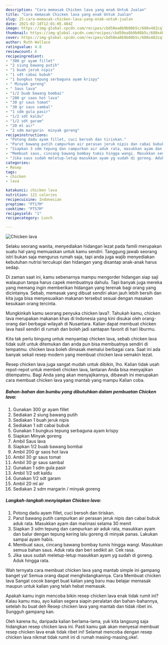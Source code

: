 ```yaml
---
description: "Cara memasak Chicken lava yang enak Untuk Jualan"
title: "Cara memasak Chicken lava yang enak Untuk Jualan"
slug: 25-cara-memasak-chicken-lava-yang-enak-untuk-jualan
date: 2021-02-18T12:01:05.484Z
image: https://img-global.cpcdn.com/recipes/cbd50ea8b9b08b5c/680x482cq70/chicken-lava-foto-resep-utama.jpg
thumbnail: https://img-global.cpcdn.com/recipes/cbd50ea8b9b08b5c/680x482cq70/chicken-lava-foto-resep-utama.jpg
cover: https://img-global.cpcdn.com/recipes/cbd50ea8b9b08b5c/680x482cq70/chicken-lava-foto-resep-utama.jpg
author: Ruth Wallace
ratingvalue: 4.8
reviewcount: 6
recipeingredient:
- "300 gr ayam fillet"
- "2 siung bawang putih"
- "1 buah jeruk nipis"
- "1 sdt cabai bubuk"
- "1 bungkus tepung serbaguna ayam krispy"
- " Minyak goreng"
- " Saus lava"
- "1/2 buab bawang bombai"
- "200 gr saos hot lava"
- "30 gr saus tomat"
- "30 gr saus sambal"
- "1 sdm gula pasir"
- "1/2 sdt kaldu"
- "1/2 sdt garam"
- "20 ml air"
- "2 sdm margarin  minyak goreng"
recipeinstructions:
- "Potong dadu ayam fillet, cuci bersoh dan tiriskan."
- "Parut bawang putih campurkan air perasan jeruk nipis dan cabai bubuk aduk rata. Masukkan ayam dan marinasi selama 30 menit"
- "Siapkan 3 sdm tepung dan campurkan air aduk rata, masukkan ayam dan balur dengan tepung kering lalu goreng di minyak panas. Lakukan sampai ayam habis."
- "Membuat saus, cincang bawang bombay tumis hingga wangi. Masukkan semua bahan saus. Aduk rata dan beri sedikit air. Cek rasa."
- "Jika saus sudah meletup-letup masukkan ayam yg sudah di goreng. Aduk hingga rata."
categories:
- Resep
tags:
- chicken
- lava

katakunci: chicken lava 
nutrition: 121 calories
recipecuisine: Indonesian
preptime: "PT17M"
cooktime: "PT57M"
recipeyield: "1"
recipecategory: Lunch

---
```



![Chicken lava](https://img-global.cpcdn.com/recipes/cbd50ea8b9b08b5c/680x482cq70/chicken-lava-foto-resep-utama.jpg)

Selaku seorang wanita, menyediakan hidangan lezat pada famili merupakan suatu hal yang memuaskan untuk kamu sendiri. Tanggung jawab seorang istri bukan saja mengurus rumah saja, tapi anda juga wajib menyediakan kebutuhan nutrisi tercukupi dan hidangan yang disantap anak-anak harus sedap.

Di zaman  saat ini, kamu sebenarnya mampu mengorder hidangan siap saji walaupun tanpa harus capek membuatnya dahulu. Tapi banyak juga mereka yang memang ingin memberikan hidangan yang terenak bagi orang yang dicintainya. Sebab, memasak yang dibuat sendiri akan jauh lebih bersih dan kita juga bisa menyesuaikan makanan tersebut sesuai dengan masakan kesukaan orang tercinta. 



Mungkinkah kamu seorang penyuka chicken lava?. Tahukah kamu, chicken lava merupakan makanan khas di Indonesia yang kini disukai oleh orang-orang dari berbagai wilayah di Nusantara. Kalian dapat membuat chicken lava hasil sendiri di rumah dan boleh jadi santapan favorit di hari liburmu.

Kita tak perlu bingung untuk menyantap chicken lava, sebab chicken lava tidak sulit untuk ditemukan dan anda pun bisa membuatnya sendiri di tempatmu. chicken lava boleh dimasak memalui berbagai cara. Saat ini ada banyak sekali resep modern yang membuat chicken lava semakin lezat.

Resep chicken lava juga sangat mudah untuk dibikin, lho. Kalian tidak usah repot-repot untuk membeli chicken lava, lantaran Anda bisa menyajikan ditempatmu. Bagi Anda yang akan menyajikannya, dibawah ini merupakan cara membuat chicken lava yang mantab yang mampu Kalian coba.

<!--inarticleads1-->

##### Bahan-bahan dan bumbu yang dibutuhkan dalam pembuatan Chicken lava:

1. Gunakan 300 gr ayam fillet
1. Sediakan 2 siung bawang putih
1. Sediakan 1 buah jeruk nipis
1. Sediakan 1 sdt cabai bubuk
1. Gunakan 1 bungkus tepung serbaguna ayam krispy
1. Siapkan  Minyak goreng
1. Ambil  Saus lava
1. Siapkan 1/2 buab bawang bombai
1. Ambil 200 gr saos hot lava
1. Ambil 30 gr saus tomat
1. Ambil 30 gr saus sambal
1. Gunakan 1 sdm gula pasir
1. Ambil 1/2 sdt kaldu
1. Gunakan 1/2 sdt garam
1. Ambil 20 ml air
1. Sediakan 2 sdm margarin / minyak goreng




<!--inarticleads2-->

##### Langkah-langkah menyiapkan Chicken lava:

1. Potong dadu ayam fillet, cuci bersoh dan tiriskan.
1. Parut bawang putih campurkan air perasan jeruk nipis dan cabai bubuk aduk rata. Masukkan ayam dan marinasi selama 30 menit
1. Siapkan 3 sdm tepung dan campurkan air aduk rata, masukkan ayam dan balur dengan tepung kering lalu goreng di minyak panas. Lakukan sampai ayam habis.
1. Membuat saus, cincang bawang bombay tumis hingga wangi. Masukkan semua bahan saus. Aduk rata dan beri sedikit air. Cek rasa.
1. Jika saus sudah meletup-letup masukkan ayam yg sudah di goreng. Aduk hingga rata.




Wah ternyata cara membuat chicken lava yang mantab simple ini gampang banget ya! Semua orang dapat menghidangkannya. Cara Membuat chicken lava Sangat cocok banget buat kalian yang baru mau belajar memasak maupun untuk kalian yang telah hebat memasak.

Apakah kamu ingin mencoba bikin resep chicken lava enak tidak rumit ini? Kalau kamu mau, ayo kalian segera siapin peralatan dan bahan-bahannya, setelah itu buat deh Resep chicken lava yang mantab dan tidak ribet ini. Sungguh gampang kan. 

Oleh karena itu, daripada kalian berlama-lama, yuk kita langsung saja hidangkan resep chicken lava ini. Pasti kamu gak akan menyesal membuat resep chicken lava enak tidak ribet ini! Selamat mencoba dengan resep chicken lava nikmat tidak rumit ini di rumah masing-masing,oke!.

